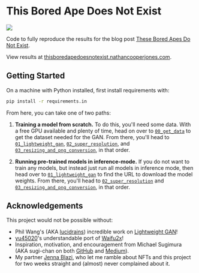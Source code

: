 # This Bored Ape Does Not Exist

![](https://user-images.githubusercontent.com/31417712/143785778-69d93e1a-0210-4b8d-8f7a-d283989a0e4c.gif)

Code to fully reproduce the results for the blog post [These Bored Apes Do Not Exist](https://medium.com/@nathancooperjones/these-bored-apes-do-not-exist-6bed2c73f02c).

View results at [thisboredapedoesnotexist.nathancooperjones.com](https://thisboredapedoesnotexist.nathancooperjones.com/).

## Getting Started
On a machine with Python installed, first install requirements with:

```bash
pip install -r requirements.in
```

From here, you can take one of two paths:

1) **Training a model from scratch.** To do this, you'll need some data. With a free GPU available and plenty of time, head on over to [``00_get_data``](00_get_data) to get the dataset needed for the GAN. From there, you'll head to [``01_lightweight_gan``](01_lightweight_gan), [``02_super_resolution``](02_super_resolution), and [``03_resizing_and_png_conversion``](03_resizing_and_png_conversion), in that order.

2) **Running pre-trained models in inference-mode.** If you do not want to train any models, but instead just run all models in inference mode, then head over to [``01_lightweight_gan``](01_lightweight_gan) to find the URL to download the model weights. From there, you'll head to [``02_super_resolution``](02_super_resolution) and [``03_resizing_and_png_conversion``](03_resizing_and_png_conversion), in that order.

## Acknowledgements

This project would not be possible without:

* Phil Wang's (AKA [lucidrains](https://github.com/lucidrains)) incredible work on [Lightweight GAN](https://github.com/lucidrains/lightweight-gan)!
* [yu45020](https://github.com/yu45020)'s understandable port of [Waifu2x](https://github.com/yu45020/Waifu2x)!
* Inspiration, motivation, and encouragement from Michael Sugimura (AKA sugi-chan on both [GitHub](https://github.com/sugi-chan) and [Medium](https://medium.com/@michaelsugimura)).
* My partner [Jenna Blazi](https://jennasday.com/), who let me ramble about NFTs and this project for two weeks straight and (almost) never complained about it.
